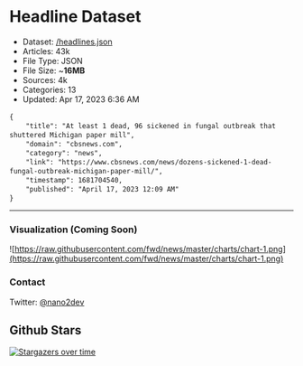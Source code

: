 # Headline Dataset

- Dataset: [/headlines.json](https://raw.githubusercontent.com/fwd/news/master/headlines.json) 
- Articles: 43k
- File Type: JSON
- File Size: ~**16MB**
- Sources: 4k
- Categories: 13
- Updated: Apr 17, 2023 6:36 AM

```
{
    "title": "At least 1 dead, 96 sickened in fungal outbreak that shuttered Michigan paper mill",
    "domain": "cbsnews.com",
    "category": "news",
    "link": "https://www.cbsnews.com/news/dozens-sickened-1-dead-fungal-outbreak-michigan-paper-mill/",
    "timestamp": 1681704540,
    "published": "April 17, 2023 12:09 AM"
}
```

---

### Visualization (Coming Soon)

![https://raw.githubusercontent.com/fwd/news/master/charts/chart-1.png](https://raw.githubusercontent.com/fwd/news/master/charts/chart-1.png)

### Contact 

Twitter: [@nano2dev](https://twitter.com/nano2dev)

## Github Stars

[![Stargazers over time](https://starchart.cc/fwd/news.svg)](https://starchart.cc/fwd/news)

